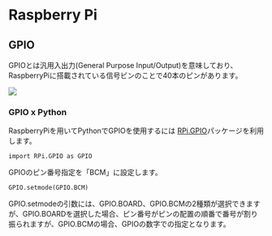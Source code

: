 # Raspberry Pi

## GPIO

GPIOとは汎用入出力(General Purpose Input/Output)を意味しており、RaspberryPiに搭載されている信号ピンのことで40本のピンがあります。

![](../../../images/prototype/prototype1/circuit/circuit_4.jpg#center)

### GPIO x Python 

RaspberryPiを用いてPythonでGPIOを使用するには
[RPi.GPIO](https://pypi.org/project/RPi.GPIO/)パッケージを利用します。

```
import RPi.GPIO as GPIO
```

GPIOのピン番号指定を「BCM」に設定します。
```
GPIO.setmode(GPIO.BCM)
```

GPIO.setmodeの引数には、GPIO.BOARD、GPIO.BCMの2種類が選択できますが、GPIO.BOARDを選択した場合、ピン番号がピンの配置の順番で番号が割り振られますが、GPIO.BCMの場合、GPIOの数字での指定となります。


